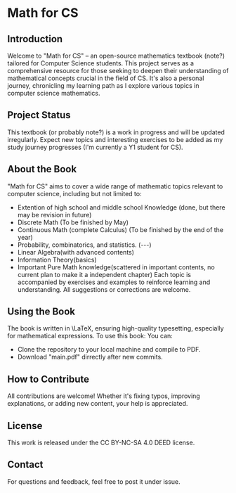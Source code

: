 # Math for CS

## Introduction
Welcome to "Math for CS" – an open-source mathematics textbook (note?) tailored for Computer Science students. This project serves as a comprehensive resource for those seeking to deepen their understanding of mathematical concepts crucial in the field of CS. It's also a personal journey, chronicling my learning path as I explore various topics in computer science mathematics.

## Project Status
This textbook (or probably note?) is a work in progress and will be updated irregularly. Expect new topics and interesting exercises to be added as my study journey progresses (I'm currently a Y1 student for CS).

## About the Book
"Math for CS" aims to cover a wide range of mathematic topics relevant to computer science, including but not limited to:
- Extention of high school and middle school Knowledge (done, but there may be revision in future)
- Discrete Math (To be finished by May)
- Continuous Math (complete Calculus) (To be finished by the end of the year)
- Probability, combinatorics, and statistics. (---)
- Linear Algebra(with advanced contents)
- Information Theory(basics)
- Important Pure Math knowledge(scattered in important contents, no current plan to make it a independent chapter)
Each topic is accompanied by exercises and examples to reinforce learning and understanding.
All suggestions or corrections are welcome.

## Using the Book
The book is written in \LaTeX, ensuring high-quality typesetting, especially for mathematical expressions. To use this book:
You can:
- Clone the repository to your local machine and compile to PDF.
- Download "main.pdf" dirrectly after new commits.

## How to Contribute
All contributions are welcome! Whether it's fixing typos, improving explanations, or adding new content, your help is appreciated.

## License
This work is released under the CC BY-NC-SA 4.0 DEED license.

## Contact
For questions and feedback, feel free to post it under issue.
